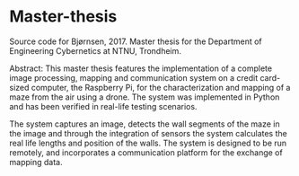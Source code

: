 # Master-thesis
Source code for Bjørnsen, 2017. Master thesis for the Department of Engineering Cybernetics at NTNU, Trondheim.

Abstract:
This master thesis features the implementation of a complete image processing, mapping and communication system on a credit card-sized computer, the Raspberry Pi, for the characterization and mapping of a maze from the air using a drone. The system was implemented in Python and has been verified in real-life testing scenarios.

The system captures an image, detects the wall segments of the maze in the image and through the integration of sensors the system calculates the real life lengths and position of the walls. The system is designed to be run remotely, and incorporates a communication platform for the exchange of mapping data.
